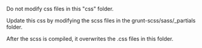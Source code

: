 Do not modify css files in this "css" folder.

Update this css by modifying the scss files in the grunt-scss/sass/_partials folder.

After the scss is compiled, it overwrites the .css files in this folder.
